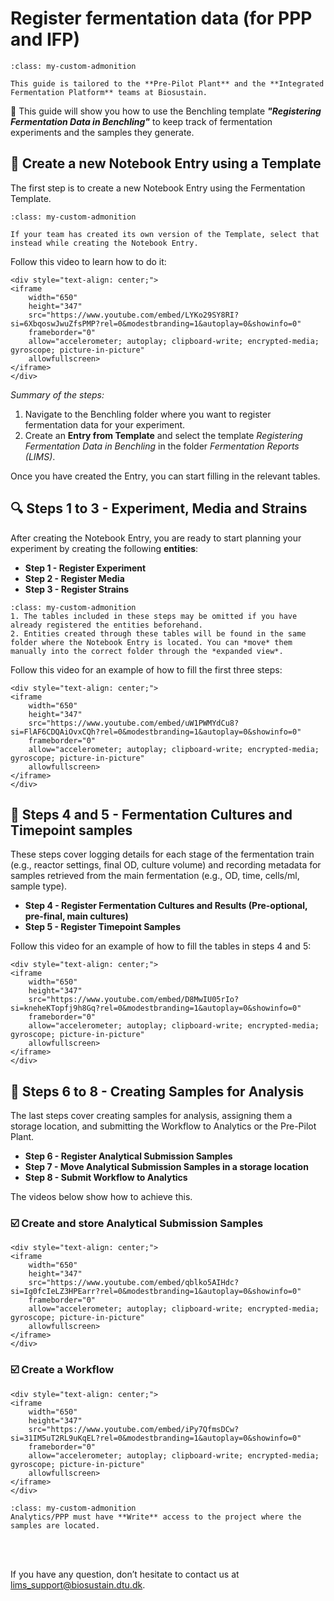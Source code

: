 # Register fermentation data (for PPP and IFP)

 ```{admonition} 🔍
:class: my-custom-admonition

This guide is tailored to the **Pre-Pilot Plant** and the **Integrated Fermentation Platform** teams at Biosustain.
``` 
🎯 This guide will show you how to use the Benchling template ***"Registering Fermentation Data in Benchling"*** to keep track of fermentation experiments and the samples they generate. 

## 📝 Create a new Notebook Entry using a Template 

The first step is to create a new Notebook Entry using the Fermentation Template. 

 ```{admonition} ⚠️
:class: my-custom-admonition

If your team has created its own version of the Template, select that instead while creating the Notebook Entry.
``` 

Follow this video to learn how to do it:

````{raw} html
<div style="text-align: center;">
<iframe 
    width="650"
    height="347"
    src="https://www.youtube.com/embed/LYKo29SY8RI?si=6XbqoswJwuZfsPMP?rel=0&modestbranding=1&autoplay=0&showinfo=0" 
    frameborder="0" 
    allow="accelerometer; autoplay; clipboard-write; encrypted-media; gyroscope; picture-in-picture" 
    allowfullscreen>
</iframe>
</div>
````

*Summary of the steps:*

1. Navigate to the Benchling folder where you want to register fermentation data for your experiment. 
2. Create an **Entry from Template** and select the template *Registering Fermentation Data in Benchling* in the folder *Fermentation Reports (LIMS)*. 

Once you have created the Entry, you can start filling in the relevant tables.

## 🔍 Steps 1 to 3 - Experiment, Media and Strains

After creating the Notebook Entry, you are ready to start planning your experiment by creating the following **entities**: 

* **Step 1 - Register Experiment**
* **Step 2 - Register Media**
* **Step 3 - Register Strains**

````{admonition} ℹ️​ 
:class: my-custom-admonition
1. The tables included in these steps may be omitted if you have already registered the entities beforehand. 
2. Entities created through these tables will be found in the same folder where the Notebook Entry is located. You can *move* them manually into the correct folder through the *expanded view*. 

````

Follow this video for an example of how to fill the first three steps:

````{raw} html
<div style="text-align: center;">
<iframe 
    width="650"
    height="347"
    src="https://www.youtube.com/embed/uW1PWMYdCu8?si=FlAF6CDQAiOvxCQh?rel=0&modestbranding=1&autoplay=0&showinfo=0" 
    frameborder="0" 
    allow="accelerometer; autoplay; clipboard-write; encrypted-media; gyroscope; picture-in-picture" 
    allowfullscreen>
</iframe>
</div>
````

## 🧪 Steps 4 and 5 - Fermentation Cultures and Timepoint samples 

These steps cover logging details for each stage of the fermentation train (e.g., reactor settings, final OD, culture volume) and recording metadata for samples retrieved from the main fermentation (e.g., OD, time, cells/ml, sample type).

* **Step 4 - Register Fermentation Cultures and Results (Pre-optional, pre-final, main cultures)**
* **Step 5 - Register Timepoint Samples**

Follow this video for an example of how to fill the tables in steps 4 and 5:

````{raw} html
<div style="text-align: center;">
<iframe 
    width="650"
    height="347"
    src="https://www.youtube.com/embed/D8MwIU05rIo?si=kneheKTopfj9h8Gq?rel=0&modestbranding=1&autoplay=0&showinfo=0" 
    frameborder="0" 
    allow="accelerometer; autoplay; clipboard-write; encrypted-media; gyroscope; picture-in-picture" 
    allowfullscreen>
</iframe>
</div>
````

## 🔬 Steps 6 to 8 - Creating Samples for Analysis

The last steps cover creating samples for analysis, assigning them a storage location, and submitting the Workflow to Analytics or the Pre-Pilot Plant.

* **Step 6 - Register Analytical Submission Samples**
* **Step 7 - Move Analytical Submission Samples in a storage location**
* **Step 8 - Submit Workflow to Analytics**

The videos below show how to achieve this. 

### ☑️ Create and store Analytical Submission Samples
````{raw} html
<div style="text-align: center;">
<iframe 
    width="650"
    height="347"
    src="https://www.youtube.com/embed/qblko5AIHdc?si=Ig0fcIeLZ3HPEarr?rel=0&modestbranding=1&autoplay=0&showinfo=0" 
    frameborder="0" 
    allow="accelerometer; autoplay; clipboard-write; encrypted-media; gyroscope; picture-in-picture" 
    allowfullscreen>
</iframe>
</div>
````

### ☑️ Create a Workflow
````{raw} html
<div style="text-align: center;">
<iframe 
    width="650"
    height="347"
    src="https://www.youtube.com/embed/iPy7QfmsDCw?si=31IM5uT2RL9uKqEL?rel=0&modestbranding=1&autoplay=0&showinfo=0" 
    frameborder="0" 
    allow="accelerometer; autoplay; clipboard-write; encrypted-media; gyroscope; picture-in-picture" 
    allowfullscreen>
</iframe>
</div>
````

````{admonition} ℹ️​
:class: my-custom-admonition
Analytics/PPP must have **Write** access to the project where the samples are located. 
````
<br/><br/>

If you have any question, don’t hesitate to contact us at [lims_support@biosustain.dtu.dk](mailto:lims_support@biosustain.dtu.dk).